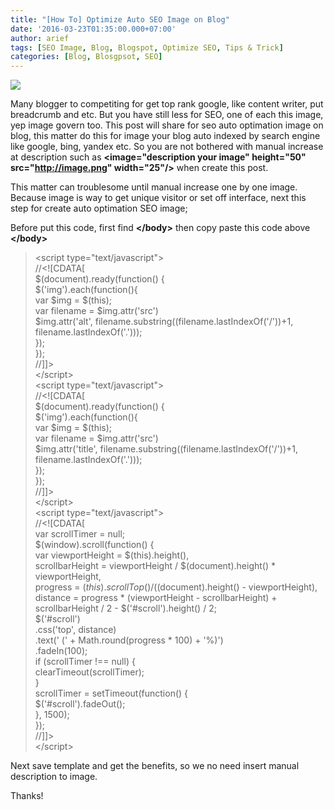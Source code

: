 ```yaml
---
title: "[How To] Optimize Auto SEO Image on Blog"
date: '2016-03-23T01:35:00.000+07:00'
author: arief
tags: [SEO Image, Blog, Blogspot, Optimize SEO, Tips & Trick]
categories: [Blog, Blosgpsot, SEO]
---
```


![](https://4.bp.blogspot.com/-k0jdywHggXs/VvGKwfnEejI/AAAAAAAADEk/QNAXQii9tYcJFZr2qukj18dNeraEOX5lw/s1600/Seo-image.png)


Many blogger to competiting for get top rank google, like content writer, put breadcrumb and etc. But you have still less for SEO, one of each this image, yep image govern too. This post will share for seo auto optimation image on blog, this matter do this for image your blog auto indexed by search engine like google, bing, yandex etc. So you are not bothered with manual increase at description such as **&lt;image="description your image" height="50" src="http://image.png" width="25"/&gt;** when create this post.  

This matter can troublesome until manual increase one by one image. Because image is way to get unique visitor or set off interface, next this step for create auto optimation SEO image;  

Before put this code, first find **&lt;/body&gt;** then copy paste this code above **&lt;/body&gt;**

> &lt;script type="text/javascript"&gt;  
> //<!\[CDATA\[  
> $(document).ready(function() {  
> $('img').each(function(){  
> var $img = $(this);  
> var filename = $img.attr('src')  
> $img.attr('alt', filename.substring((filename.lastIndexOf('/'))+1, filename.lastIndexOf('.')));  
> });  
> });  
> //\]\]>  
> &lt;/script&gt;  
> &lt;script type="text/javascript"&gt;  
> //<!\[CDATA\[  
> $(document).ready(function() {  
> $('img').each(function(){  
> var $img = $(this);  
> var filename = $img.attr('src')  
> $img.attr('title', filename.substring((filename.lastIndexOf('/'))+1, filename.lastIndexOf('.')));  
> });  
> });  
> //\]\]>  
> &lt;/script&gt;  
> &lt;script type="text/javascript"&gt;  
> //<!\[CDATA\[  
> var scrollTimer = null;  
> $(window).scroll(function() {  
>    var viewportHeight = $(this).height(),  
>        scrollbarHeight = viewportHeight / $(document).height() * viewportHeight,  
>        progress = $(this).scrollTop() / ($(document).height() - viewportHeight),  
>        distance = progress * (viewportHeight - scrollbarHeight) + scrollbarHeight / 2 - $('#scroll').height() / 2;  
>     $('#scroll')  
>         .css('top', distance)  
>         .text(' (' + Math.round(progress * 100) + '%)')  
>         .fadeIn(100);  
>     if (scrollTimer !== null) {  
>         clearTimeout(scrollTimer);  
>     }  
>     scrollTimer = setTimeout(function() {  
>         $('#scroll').fadeOut();  
>     }, 1500);  
> });  
> //\]\]>  
> &lt;/script&gt;


Next save template and get the benefits, so we no need insert manual description to image.  

Thanks!